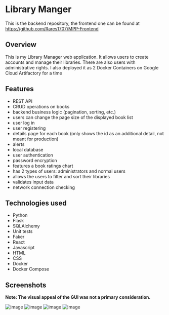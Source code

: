 # Library Manger

This is the backend repository, the frontend one can be found at https://github.com/Rares1707/MPP-Frontend

## Overview
This is my Library Manager web application. It allows users to create accounts and manage their libraries. There are also users with administrative rights. I also deployed it as 2 Docker Containers on Google Cloud Artifactory for a time

## Features
- REST API
- CRUD operations on books
- backend business logic (pagination, sorting, etc.)
- users can change the page size of the displayed book list
- user log in
- user registering
- details page for each book (only shows the id as an additional detail, not meant for production)
- alerts
- local database
- user authentication
- password encryption
- features a book ratings chart
- has 2 types of users: administrators and normal users
- allows the users to filter and sort their libraries
- validates input data
- network connection checking

## Technologies used
- Python
- Flask
- SQLAlchemy
- Unit tests 
- Faker
- React
- Javascript
- HTML
- CSS
- Docker
- Docker Compose

## Screenshots
**Note: The visual appeal of the GUI was not a primary consideration.**

![image](https://github.com/user-attachments/assets/d44d9897-c13b-463d-a807-42e59fdfbb9e)
![image](https://github.com/user-attachments/assets/ee2b1ee5-810a-4142-90af-e632e9af1d03)
![image](https://github.com/user-attachments/assets/42ca7a59-1df8-4165-a054-447ee4ce08b8)
![image](https://github.com/user-attachments/assets/82913ec9-ad4b-4cb2-9c6a-68a523b84400)













